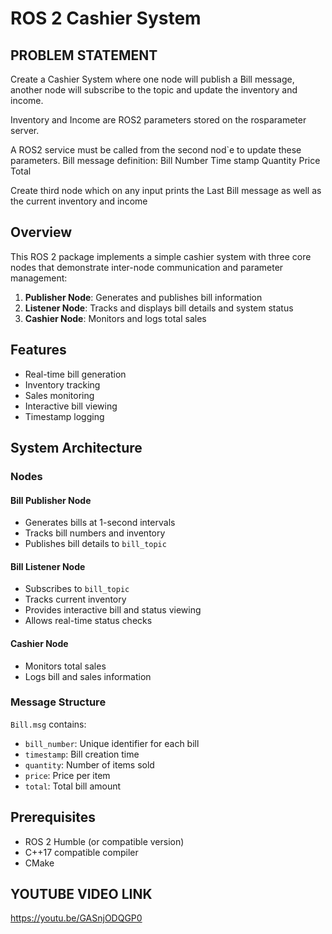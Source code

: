# ROS 2 Cashier System
## PROBLEM STATEMENT
Create a Cashier System where one node will publish a Bill message, another node will subscribe to the topic and update the inventory and income. 

Inventory and Income are ROS2 parameters stored on the rosparameter server.

A ROS2 service must be called from the second nod`e to update these parameters.
Bill message definition:
Bill Number
Time stamp
Quantity
Price
Total

Create third node which on any input prints the Last Bill message as well as the current inventory and income


## Overview

This ROS 2 package implements a simple cashier system with three core nodes that demonstrate inter-node communication and parameter management:

1. **Publisher Node**: Generates and publishes bill information
2. **Listener Node**: Tracks and displays bill details and system status
3. **Cashier Node**: Monitors and logs total sales

## Features

- Real-time bill generation
- Inventory tracking
- Sales monitoring
- Interactive bill viewing
- Timestamp logging

## System Architecture

### Nodes

#### Bill Publisher Node
- Generates bills at 1-second intervals
- Tracks bill numbers and inventory
- Publishes bill details to `bill_topic`

#### Bill Listener Node
- Subscribes to `bill_topic`
- Tracks current inventory
- Provides interactive bill and status viewing
- Allows real-time status checks

#### Cashier Node
- Monitors total sales
- Logs bill and sales information

### Message Structure

`Bill.msg` contains:
- `bill_number`: Unique identifier for each bill
- `timestamp`: Bill creation time
- `quantity`: Number of items sold
- `price`: Price per item
- `total`: Total bill amount

## Prerequisites

- ROS 2 Humble (or compatible version)
- C++17 compatible compiler
- CMake

## YOUTUBE VIDEO LINK
https://youtu.be/GASnjODQGP0



